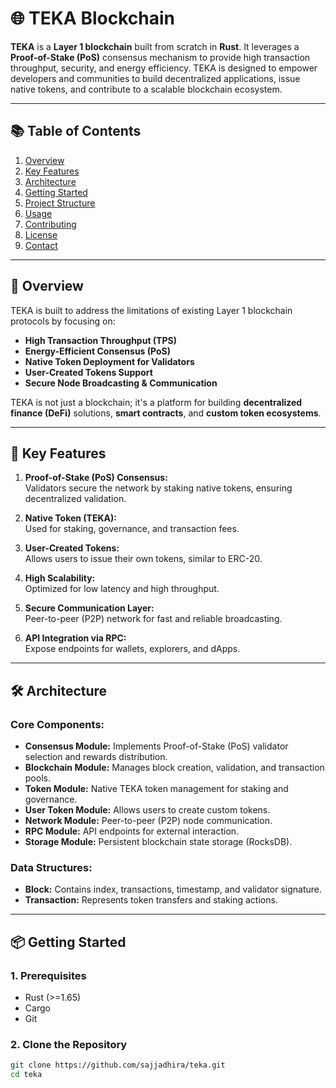 # 🌐 **TEKA Blockchain**

**TEKA** is a **Layer 1 blockchain** built from scratch in **Rust**. It leverages a **Proof-of-Stake (PoS)** consensus mechanism to provide high transaction throughput, security, and energy efficiency. TEKA is designed to empower developers and communities to build decentralized applications, issue native tokens, and contribute to a scalable blockchain ecosystem.

---

## 📚 **Table of Contents**

1. [Overview](#overview)
2. [Key Features](#key-features)
3. [Architecture](#architecture)
4. [Getting Started](#getting-started)
5. [Project Structure](#project-structure)
6. [Usage](#usage)
7. [Contributing](#contributing)
8. [License](#license)
9. [Contact](#contact)

---

## 🌟 **Overview**

TEKA is built to address the limitations of existing Layer 1 blockchain protocols by focusing on:
- **High Transaction Throughput (TPS)**  
- **Energy-Efficient Consensus (PoS)**  
- **Native Token Deployment for Validators**  
- **User-Created Tokens Support**  
- **Secure Node Broadcasting & Communication**  

TEKA is not just a blockchain; it's a platform for building **decentralized finance (DeFi)** solutions, **smart contracts**, and **custom token ecosystems**.

---

## 🚀 **Key Features**

1. **Proof-of-Stake (PoS) Consensus:**  
   Validators secure the network by staking native tokens, ensuring decentralized validation.

2. **Native Token (TEKA):**  
   Used for staking, governance, and transaction fees.

3. **User-Created Tokens:**  
   Allows users to issue their own tokens, similar to ERC-20.

4. **High Scalability:**  
   Optimized for low latency and high throughput.

5. **Secure Communication Layer:**  
   Peer-to-peer (P2P) network for fast and reliable broadcasting.

6. **API Integration via RPC:**  
   Expose endpoints for wallets, explorers, and dApps.

---

## 🛠️ **Architecture**

### **Core Components:**
- **Consensus Module:** Implements Proof-of-Stake (PoS) validator selection and rewards distribution.
- **Blockchain Module:** Manages block creation, validation, and transaction pools.
- **Token Module:** Native TEKA token management for staking and governance.
- **User Token Module:** Allows users to create custom tokens.
- **Network Module:** Peer-to-peer (P2P) node communication.
- **RPC Module:** API endpoints for external interaction.
- **Storage Module:** Persistent blockchain state storage (RocksDB).

### **Data Structures:**
- **Block:** Contains index, transactions, timestamp, and validator signature.
- **Transaction:** Represents token transfers and staking actions.

---

## 📦 **Getting Started**

### **1. Prerequisites**

- Rust (>=1.65)
- Cargo
- Git

### **2. Clone the Repository**
```bash
git clone https://github.com/sajjadhira/teka.git
cd teka
